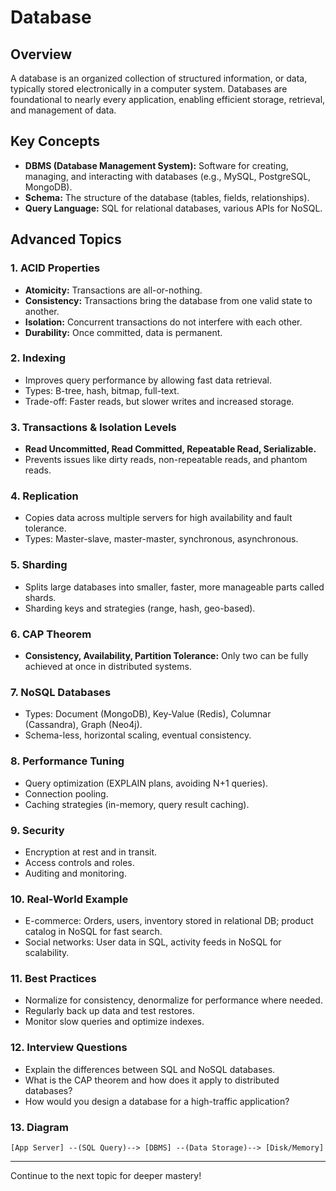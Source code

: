 # Database

## Overview
A database is an organized collection of structured information, or data, typically stored electronically in a computer system. Databases are foundational to nearly every application, enabling efficient storage, retrieval, and management of data.

## Key Concepts
- **DBMS (Database Management System):** Software for creating, managing, and interacting with databases (e.g., MySQL, PostgreSQL, MongoDB).
- **Schema:** The structure of the database (tables, fields, relationships).
- **Query Language:** SQL for relational databases, various APIs for NoSQL.

## Advanced Topics
### 1. ACID Properties
- **Atomicity:** Transactions are all-or-nothing.
- **Consistency:** Transactions bring the database from one valid state to another.
- **Isolation:** Concurrent transactions do not interfere with each other.
- **Durability:** Once committed, data is permanent.

### 2. Indexing
- Improves query performance by allowing fast data retrieval.
- Types: B-tree, hash, bitmap, full-text.
- Trade-off: Faster reads, but slower writes and increased storage.

### 3. Transactions & Isolation Levels
- **Read Uncommitted, Read Committed, Repeatable Read, Serializable.**
- Prevents issues like dirty reads, non-repeatable reads, and phantom reads.

### 4. Replication
- Copies data across multiple servers for high availability and fault tolerance.
- Types: Master-slave, master-master, synchronous, asynchronous.

### 5. Sharding
- Splits large databases into smaller, faster, more manageable parts called shards.
- Sharding keys and strategies (range, hash, geo-based).

### 6. CAP Theorem
- **Consistency, Availability, Partition Tolerance:** Only two can be fully achieved at once in distributed systems.

### 7. NoSQL Databases
- Types: Document (MongoDB), Key-Value (Redis), Columnar (Cassandra), Graph (Neo4j).
- Schema-less, horizontal scaling, eventual consistency.

### 8. Performance Tuning
- Query optimization (EXPLAIN plans, avoiding N+1 queries).
- Connection pooling.
- Caching strategies (in-memory, query result caching).

### 9. Security
- Encryption at rest and in transit.
- Access controls and roles.
- Auditing and monitoring.

### 10. Real-World Example
- E-commerce: Orders, users, inventory stored in relational DB; product catalog in NoSQL for fast search.
- Social networks: User data in SQL, activity feeds in NoSQL for scalability.

### 11. Best Practices
- Normalize for consistency, denormalize for performance where needed.
- Regularly back up data and test restores.
- Monitor slow queries and optimize indexes.

### 12. Interview Questions
- Explain the differences between SQL and NoSQL databases.
- What is the CAP theorem and how does it apply to distributed databases?
- How would you design a database for a high-traffic application?

### 13. Diagram
```
[App Server] --(SQL Query)--> [DBMS] --(Data Storage)--> [Disk/Memory]
```

---
Continue to the next topic for deeper mastery!